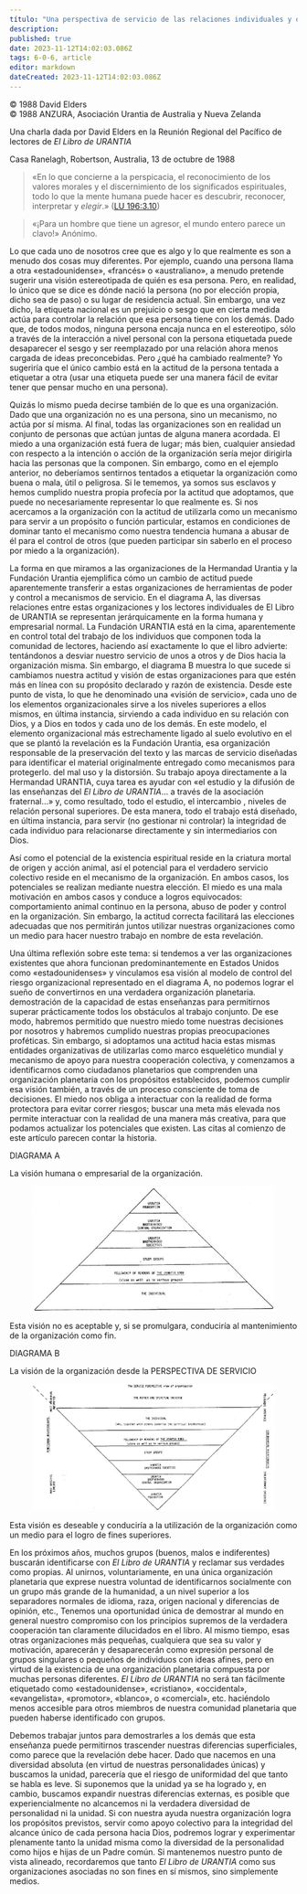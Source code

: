 ```yaml
---
título: "Una perspectiva de servicio de las relaciones individuales y organizativas"
description: 
published: true
date: 2023-11-12T14:02:03.086Z
tags: 6-0-6, article
editor: markdown
dateCreated: 2023-11-12T14:02:03.086Z
---
```


<p class="v-card v-sheet theme--light grey lighten-3 px-2 py-1">© 1988 David Elders<br>© 1988 ANZURA, Asociación Urantia de Australia y Nueva Zelanda</p>


Una charla dada por David Elders en la Reunión Regional del Pacífico de lectores de _El Libro de URANTIA_

Casa Ranelagh, Robertson, Australia, 13 de octubre de 1988

> «En lo que concierne a la perspicacia, el reconocimiento de los valores morales y el discernimiento de los significados espirituales, todo lo que la mente humana puede hacer es descubrir, reconocer, interpretar y *elegir*.» ([LU 196:3.10](/es/The_Urantia_Book/196#p3_10))

> «¡Para un hombre que tiene un agresor, el mundo entero parece un clavo!» Anónimo.

Lo que cada uno de nosotros cree que es algo y lo que realmente es son a menudo dos cosas muy diferentes. Por ejemplo, cuando una persona llama a otra «estadounidense», «francés» o «australiano», a menudo pretende sugerir una visión estereotipada de quién es esa persona. Pero, en realidad, lo único que se dice es dónde nació la persona (no por elección propia, dicho sea de paso) o su lugar de residencia actual. Sin embargo, una vez dicho, la etiqueta nacional es un prejuicio o sesgo que en cierta medida actúa para controlar la relación que esa persona tiene con los demás. Dado que, de todos modos, ninguna persona encaja nunca en el estereotipo, sólo a través de la interacción a nivel personal con la persona etiquetada puede desaparecer el sesgo y ser reemplazado por una relación ahora menos cargada de ideas preconcebidas. Pero ¿qué ha cambiado realmente? Yo sugeriría que el único cambio está en la actitud de la persona tentada a etiquetar a otra (usar una etiqueta puede ser una manera fácil de evitar tener que pensar mucho en una persona).

Quizás lo mismo pueda decirse también de lo que es una organización. Dado que una organización no es una persona, sino un mecanismo, no actúa por sí misma. Al final, todas las organizaciones son en realidad un conjunto de personas que actúan juntas de alguna manera acordada. El miedo a una organización está fuera de lugar; más bien, cualquier ansiedad con respecto a la intención o acción de la organización sería mejor dirigirla hacia las personas que la componen. Sin embargo, como en el ejemplo anterior, no deberíamos sentirnos tentados a etiquetar la organización como buena o mala, útil o peligrosa. Si le tememos, ya somos sus esclavos y hemos cumplido nuestra propia profecía por la actitud que adoptamos, que puede no necesariamente representar lo que realmente es. Si nos acercamos a la organización con la actitud de utilizarla como un mecanismo para servir a un propósito o función particular, estamos en condiciones de dominar tanto el mecanismo como nuestra tendencia humana a abusar de él para el control de otros (que pueden participar sin saberlo en el proceso por miedo a la organización).

La forma en que miramos a las organizaciones de la Hermandad Urantia y la Fundación Urantia ejemplifica cómo un cambio de actitud puede aparentemente transferir a estas organizaciones de herramientas de poder y control a mecanismos de servicio. En el diagrama A, las diversas relaciones entre estas organizaciones y los lectores individuales de El Libro de URANTIA se representan jerárquicamente en la forma humana y empresarial normal. La Fundación URANTIA está en la cima, aparentemente en control total del trabajo de los individuos que componen toda la comunidad de lectores, haciendo así exactamente lo que el libro advierte: tentándonos a desviar nuestro servicio de unos a otros y de Dios hacia la organización misma. Sin embargo, el diagrama B muestra lo que sucede si cambiamos nuestra actitud y visión de estas organizaciones para que estén más en línea con su propósito declarado y razón de existencia. Desde este punto de vista, lo que he denominado una «visión de servicio», cada uno de los elementos organizacionales sirve a los niveles superiores a ellos mismos, en última instancia, sirviendo a cada individuo en su relación con Dios, y a Dios en todos y cada uno de los demás. En este modelo, el elemento organizacional más estrechamente ligado al suelo evolutivo en el que se plantó la revelación es la Fundación Urantia, esa organización responsable de la preservación del texto y las marcas de servicio diseñadas para identificar el material originalmente entregado como mecanismos para protegerlo. del mal uso y la distorsión. Su trabajo apoya directamente a la Hermandad URANTIA, cuya tarea es ayudar con «el estudio y la difusión de las enseñanzas del _El Libro de URANTIA_... a través de la asociación fraternal...» y, como resultado, todo el estudio, el intercambio , niveles de relación personal superiores. De esta manera, todo el trabajo está diseñado, en última instancia, para servir (no gestionar ni controlar) la integridad de cada individuo para relacionarse directamente y sin intermediarios con Dios.

Así como el potencial de la existencia espiritual reside en la criatura mortal de origen y acción animal, así el potencial para el verdadero servicio colectivo reside en el mecanismo de la organización. En ambos casos, los potenciales se realizan mediante nuestra elección. El miedo es una mala motivación en ambos casos y conduce a logros equivocados: comportamiento animal continuo en la persona, abuso de poder y control en la organización. Sin embargo, la actitud correcta facilitará las elecciones adecuadas que nos permitirán juntos utilizar nuestras organizaciones como un medio para hacer nuestro trabajo en nombre de esta revelación.

Una última reflexión sobre este tema: si tendemos a ver las organizaciones existentes que ahora funcionan predominantemente en Estados Unidos como «estadounidenses» y vinculamos esa visión al modelo de control del riesgo organizacional representado en el diagrama A, no podemos lograr el sueño de convertirnos en una verdadera organización planetaria. demostración de la capacidad de estas enseñanzas para permitirnos superar prácticamente todos los obstáculos al trabajo conjunto. De ese modo, habremos permitido que nuestro miedo tome nuestras decisiones por nosotros y habremos cumplido nuestras propias preocupaciones proféticas. Sin embargo, si adoptamos una actitud hacia estas mismas entidades organizativas de utilizarlas como marco esquelético mundial y mecanismo de apoyo para nuestra cooperación colectiva, y comenzamos a identificarnos como ciudadanos planetarios que comprenden una organización planetaria con los propósitos establecidos, podemos cumplir esa visión también, a través de un proceso consciente de toma de decisiones. El miedo nos obliga a interactuar con la realidad de forma protectora para evitar correr riesgos; buscar una meta más elevada nos permite interactuar con la realidad de una manera más creativa, para que podamos actualizar los potenciales que existen. Las citas al comienzo de este artículo parecen contar la historia.

DIAGRAMA A

La visión humana o empresarial de la organización.

<figure id="Figure_2" class="image urantiapedia" alt="diagram">
<img src="/image/article/606/diagrama.jpg">
</figure>

Esta visión no es aceptable y, si se promulgara, conduciría al mantenimiento de la organización como fin.

DIAGRAMA B

La visión de la organización desde la PERSPECTIVA DE SERVICIO

<figure id="Figure_3" class="image urantiapedia" alt="diagram">
<img src="/image/article/606/diagramb.jpg">
</figure>

Esta visión es deseable y conduciría a la utilización de la organización como un medio para el logro de fines superiores.



En los próximos años, muchos grupos (buenos, malos e indiferentes) buscarán identificarse con _El Libro de URANTIA_ y reclamar sus verdades como propias. Al unirnos, voluntariamente, en una única organización planetaria que exprese nuestra voluntad de identificarnos socialmente con un grupo más grande de la humanidad, a un nivel superior a los separadores normales de idioma, raza, origen nacional y diferencias de opinión, etc., Tenemos una oportunidad única de demostrar al mundo en general nuestro compromiso con los principios supremos de la verdadera cooperación tan claramente dilucidados en el libro. Al mismo tiempo, esas otras organizaciones más pequeñas, cualquiera que sea su valor y motivación, aparecerán y desaparecerán como expresión personal de grupos singulares o pequeños de individuos con ideas afines, pero en virtud de la existencia de una organización planetaria compuesta por muchas personas diferentes. _El Libro de URANTIA_ no será tan fácilmente etiquetado como «estadounidense», «cristiano», «occidental», «evangelista», «promotor», «blanco», o «comercial», etc. haciéndolo menos accesible para otros miembros de nuestra comunidad planetaria que pueden haberse identificado con grupos.

Debemos trabajar juntos para demostrarles a los demás que esta enseñanza puede permitirnos trascender nuestras diferencias superficiales, como parece que la revelación debe hacer. Dado que nacemos en una diversidad absoluta (en virtud de nuestras personalidades únicas) y buscamos la unidad, parecería que el riesgo de uniformidad del que tanto se habla es leve. Si suponemos que la unidad ya se ha logrado y, en cambio, buscamos expandir nuestras diferencias externas, es posible que experiencialmente no alcancemos ni la verdadera diversidad de personalidad ni la unidad. Si con nuestra ayuda nuestra organización logra los propósitos previstos, servir como apoyo colectivo para la integridad del alcance único de cada persona hacia Dios, podremos lograr y experimentar plenamente tanto la unidad misma como la diversidad de la personalidad como hijos e hijas de un Padre común. Si mantenemos nuestro punto de vista alineado, recordaremos que tanto _El Libro de URANTIA_ como sus organizaciones asociadas no son fines en sí mismos, sino simplemente medios.

